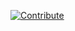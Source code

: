 [![Contribute](https://www.eclipse.org/che/contribute.svg)](https://che.prod-preview.openshift.io/f?url=https://raw.githubusercontent.com/ibuziuk/my-che-devfiles/master/java-gradle-quickstart/devfile.yaml)
